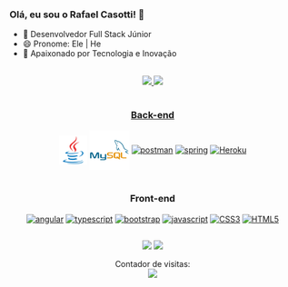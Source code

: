 

### Olá, eu sou o Rafael Casotti! 👋

- 🌱 Desenvolvedor Full Stack Júnior
- 😄 Pronome: Ele | He
- 🔭 Apaixonado por Tecnologia e Inovação 

 <div align="center"><br>
 <div align="space-between">
  <a href="https://github.com/RafaelCasotti">
  <img height="140em" src="https://github-readme-stats.vercel.app/api username=RafaelCasotti&show_icons=true&theme=github_dark&include_all_commits=true&count_private=true"/>
  <img height="140em" src="https://github-readme-stats.vercel.app/api/top-langs/?username=RafaelCasotti&layout=compact&langs_count=7&theme=github_dark"/>
</div>
  

 
  <div style="display: inline_block"><br>
    <h3>Back-end</h3>
 <a href="https://www.java.com" target="_blank" title="Java"><img align="center" src="https://raw.githubusercontent.com/devicons/devicon/master/icons/java/java-original.svg" alt="java" width="50" height="50"/></a> 
<a href="https://www.mysql.com/" target="_blank" title="MySQL"><img align="center" src="https://raw.githubusercontent.com/devicons/devicon/master/icons/mysql/mysql-original-wordmark.svg" alt="mysql" width="70" height="70"/></a>
<a href="https://postman.com" target="_blank" title="PostMan"><img align="center" src="https://www.vectorlogo.zone/logos/getpostman/getpostman-icon.svg" alt="postman" width=width="40" height="40"/></a> 
<a href="https://spring.io/" target="_blank" title="SpringBoot"><img align="center" src="https://www.vectorlogo.zone/logos/springio/springio-icon.svg" alt="spring" width="40" height="40"/></a>
<a href="https://id.heroku.com/login" target="_blank" title="Heroku"><img align="center" src="https://cdn.jsdelivr.net/gh/devicons/devicon/icons/heroku/heroku-plain.svg" alt="Heroku" width="40" height="40"/></a>
   <br>
   <br>
   <h3>Front-end</h3>
<a href="https://angular.io/" target="_blank" title="Angular"><img align="center" src="https://cdn.jsdelivr.net/gh/devicons/devicon/icons/angularjs/angularjs-original.svg" alt="angular" width="40" height="40"/></a>
<a href="https://www.typescriptlang.org/" target="_blank" title="TypeScript"><img align="center" src="https://cdn.jsdelivr.net/gh/devicons/devicon/icons/typescript/typescript-plain.svg" alt="typescript" width="40" height="40"/></a>
<a href="https://getbootstrap.com/" target="_blank" title="Bootstrap"><img align="center" src="https://cdn.jsdelivr.net/gh/devicons/devicon/icons/bootstrap/bootstrap-plain-wordmark.svg" alt="bootstrap" width="40" height="40"/></a>
<a href="https://www.javascript.com/" target="_blank" title="JS"><img align="center" src="https://cdn.jsdelivr.net/gh/devicons/devicon/icons/javascript/javascript-plain.svg" alt="javascript" width="40" height="40"/></a>
<a href="https://developer.mozilla.org/pt-BR/docs/Web/CSS" target="_blank" title="CSS3"><img align="center" src="https://cdn.jsdelivr.net/gh/devicons/devicon/icons/css3/css3-plain-wordmark.svg" alt="CSS3" width="40" height="40"/></a>
<a href="https://developer.mozilla.org/pt-BR/docs/Web/HTML" target="_blank" title="HTML5"><img align="center" src="https://cdn.jsdelivr.net/gh/devicons/devicon/icons/html5/html5-plain-wordmark.svg" alt="HTML5" width="40" height="40"/></a>

</div>
  
 ##
  
[<img src="https://img.shields.io/badge/linkedin-%230077B5.svg?&style=for-the-badge&logo=linkedin&logoColor=white" />](https://www.linkedin.com/in/rafaelsantoscasotti//) 
 <a href = "mailto:rafa_scasotti@hotmail.com"><img src="https://img.shields.io/badge/Microsoft_Outlook-0078D4?style=for-the-badge&logo=microsoft-outlook&logoColor=white" target="_blank"></a></div>
 

 <p align="center"> Contador de visitas: 
  <br>
 <img alingn="center" src="https://profile-counter.glitch.me/RafaelCasotti/count.svg" /></p>
